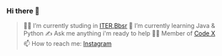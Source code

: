 ### Hi there 👋

> 👨‍🎓 I’m currently studing in [ITER,Bbsr](https://www.soa.ac.in/iter)
> 🌱 I’m currently learning Java & Python
> ✍ Ask me anything i'm ready to help
> 👨‍💻 Member of [Code X](https://github.com/codexiter)
> 📫 How to reach me: [Instagram](https://www.instagram.com/__Raviruler__/)

